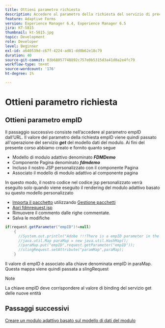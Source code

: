```yaml
---
title: Ottieni parametro richiesta
description: Accedere al parametro della richiesta del servizio di precompilazione di un modello di dati del modulo
feature: Adaptive Forms
version: Experience Manager 6.4, Experience Manager 6.5
jira: KT-5815
thumbnail: kt-5815.jpg
topic: Development
role: Developer
level: Beginner
exl-id: a640539d-c67f-4224-ad81-dd0b62e18c79
duration: 40
source-git-commit: 03b68057748892c757e0b5315d3a41d0a2e4fc79
workflow-type: tm+mt
source-wordcount: '176'
ht-degree: 1%

---
```


# Ottieni parametro richiesta

## Ottieni parametro empID

Il passaggio successivo consiste nell’accedere al parametro empID dall’URL. Il valore del parametro della richiesta empID viene quindi passato all&#39;operazione del servizio **_get_** del modello dati del modulo.
Ai fini del presente corso abbiamo creato e fornito quanto segue

* Modello di modulo adattivo denominato **_FDMDemo_**
* Componente Pagina denominato **_fdmdemo_**
* Incluso il nostro JSP personalizzato con il componente Pagina
* Associato il modello di modulo adattivo al componente pagina

In questo modo, il nostro codice nel codice jsp personalizzato verrà eseguito solo quando viene eseguito il rendering del modulo adattivo basato su questo modello personalizzato

* [Importa il pacchetto](assets/template-page-component.zip) utilizzando [Gestione pacchetti](http://localhost:4502/crx/packmgr/index.jsp)
* [Apri fdmrequest.jsp](http://localhost:4502/crx/de/index.jsp#/apps/fdmdemo/component/page/fdmdemo/fdmrequest.jsp)
* Rimuovere il commento dalle righe commentate.
* Salva le modifiche

```java
if(request.getParameter("empID")!=null)
    {
      //System.out.println("Adobe !!!There is a empID parameter in the request "+request.getParameter("empID"));
      //java.util.Map paraMap = new java.util.HashMap();
      //paraMap.put("empID",request.getParameter("empID"));
      //slingRequest.setAttribute("paramMap",paraMap);
    }
```

Il valore di empID è associato alla chiave denominata empID in paraMap. Questa mappa viene quindi passata a slingRequest

>[!NOTE]
>
>La chiave empID deve corrispondere al valore di binding del servizio get delle nuove entità

## Passaggi successivi

[Creare un modulo adattivo basato sul modello di dati del modulo](./create-adaptive-form.md)
